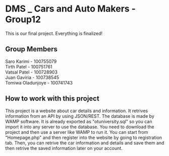 # DMS _ Cars and Auto Makers - Group12
 This is our final project. Everything is finalized!
 
## **Group Members**

Saro Karimi - 100755079<br>
Tirth Patel - 100751761<br>
Vatsal Patel - 100728903<br>
Juan Gaviria - 100738545<br>
Tomiwa Oladunjoye - 100741743<br>

## **How to work with this project**

This project is a website about car details and information. It retrives information from an API by using JSON/REST. The database is made by WAMP software. It is already exported as "otuniversity.sql" so you can import it into any server to use the database. You need to download the project and then use a server like WAMP to run it. You can start from "Homepage.php" and then register into the website by going to registration tab. Then, you can retrive the car information and details and save them and then retrive the saved information later on your account.


